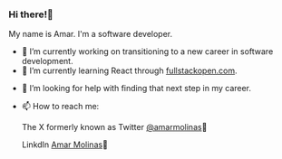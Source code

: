 ### Hi there!👋

<!--
**aemolinas/aemolinas** is a ✨ _special_ ✨ repository because its `README.md` (this file) appears on your GitHub profile.

Here are some ideas to get you started:-->

My name is Amar. I'm a software developer.
- 🔭 I’m currently working on transitioning to a new career in software development.
- 🌱 I’m currently learning React through [fullstackopen.com](https://fullstackopen.com).
<!-- - 👯 I’m looking to collaborate on ... -->
- 🤔 I’m looking for help with finding that next step in my career.
<!-- - 💬 Ask me about ... -->
- 📫 How to reach me:
        <p>The X formerly known as T<span sytle="color:black">w</span>itter <a href="https://twitter.com/amarmolinas">@amarmolinas</a>🐣</p>
        <p>LinkdIn <a href="https://www.linkedin.com/in/amar-molinas"> Amar Molinas</a>🔗</p>
<!-- - 😄 Pronouns: he/him/his-->
<!-- - ⚡ Fun fact: I love to dabble in studying languages, and have tried 
-->
